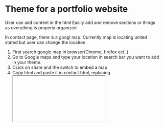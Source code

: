# Theme for a portfolio website
User can add content in the html 
Easily add and remove sections or things as everything is properly organized

In contact page, there is a googl map. Currently map is locating united stated but user can change the location:
1. First search google map  in browser(Chrome, firefox ect.,).
2. Go to Google maps and type your location in search bar you want to add in your theme.
3. CLick on share and the switch to embed a map
4. Copy html and paste it in contact.html, replacing <iframe> tag

Style.css is the main css file managing most of the styling.
Registeration.css  handles styles of sign up and login pages.
Grid.css handles the styles for all other pages which include tables such as expertise and certificates pages.


for you custom images:
1. Replace images in Asset folder with your images
2. Ensure that all images have same name as in Assets folder(also don't change file extension)
3. DOn't change images name in Assets folder
4. New images should have the same previous names

